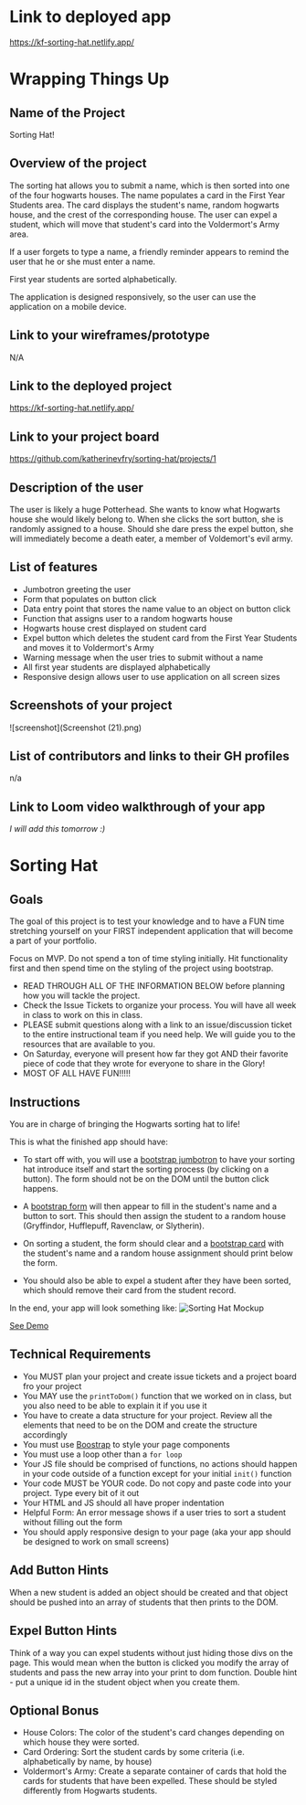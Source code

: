 # Link to deployed app

https://kf-sorting-hat.netlify.app/

# Wrapping Things Up

## Name of the Project
Sorting Hat!
## Overview of the project
The sorting hat allows you to submit a name, which is then sorted into one of the four hogwarts houses. The name populates a card in the First Year Students area. The card displays the student's name, random hogwarts house, and the crest of the corresponding house. The user can expel a student, which will move that student's card into the Voldermort's Army area. 

If a user forgets to type a name, a friendly reminder appears to remind the user that he or she must enter a name. 

First year students are sorted alphabetically.

The application is designed responsively, so the user can use the application on a mobile device.
## Link to your wireframes/prototype
N/A
## Link to the deployed project 

https://kf-sorting-hat.netlify.app/

## Link to your project board 

https://github.com/katherinevfry/sorting-hat/projects/1

## Description of the user

The user is likely a huge Potterhead. She wants to know what Hogwarts house she would likely belong to. When she clicks the sort button, she is randomly assigned to a house. Should she dare press the expel button, she will immediately become a death eater, a member of Voldemort's evil army.

## List of features
- Jumbotron greeting the user
- Form that populates on button click
- Data entry point that stores the name value to an object on button click
- Function that assigns user to a random hogwarts house
- Hogwarts house crest displayed on student card
- Expel button which deletes the student card from the First Year Students and moves it to Voldermort's Army
- Warning message when the user tries to submit without a name
- All first year students are displayed alphabetically
- Responsive design allows user to use application on all screen sizes
## Screenshots of your project
![screenshot](Screenshot (21).png)
## List of contributors and links to their GH profiles
n/a
## Link to Loom video walkthrough of your app 
*I will add this tomorrow :)*


# Sorting Hat

## Goals
The goal of this project is to test your knowledge and to have a FUN time stretching yourself on your FIRST independent application that will become a part of your portfolio.

Focus on MVP. Do not spend a ton of time styling initially. Hit functionality first and then spend time on the styling of the project using bootstrap.

- READ THROUGH ALL OF THE INFORMATION BELOW before planning how you will tackle the project.
- Check the Issue Tickets to organize your process. You will have all week in class to work on this in class. 
- PLEASE submit questions along with a link to an issue/discussion ticket to the entire instructional team if you need help. We will guide you to the resources that are available to you.
- On Saturday, everyone will present how far they got AND their favorite piece of code that they wrote for everyone to share in the Glory!
- MOST OF ALL HAVE FUN!!!!!

## Instructions
You are in charge of bringing the Hogwarts sorting hat to life! 

This is what the finished app should have:
- To start off with, you will use a [bootstrap jumbotron](https://getbootstrap.com/docs/4.0/components/jumbotron/) to have your sorting hat introduce itself and start the sorting process (by clicking on a button). The form should not be on the DOM until the button click happens.

- A [bootstrap form](https://getbootstrap.com/docs/4.1/components/forms/) will then appear to fill in the student's name and a button to sort. This should then assign the student to a random house (Gryffindor, Hufflepuff, Ravenclaw, or Slytherin). 

- On sorting a student, the form should clear and a [bootstrap card](https://getbootstrap.com/docs/4.1/components/card/) with the student's name and a random house assignment should print below the form. 

- You should also be able to expel a student after they have been sorted, which should remove their card from the student record.

In the end, your app will look something like: 
![Sorting Hat Mockup](https://github.com/nss-nightclass-projects/exercise-vault/raw/master/images/sorting-hat-mockup.png)

[See Demo](https://drt-sortinghat.netlify.app/)

## Technical Requirements
- You MUST plan your project and create issue tickets and a project board fro your project
- You MAY use the `printToDom()` function that we worked on in class, but you also need to be able to explain it if you use it
- You have to create a data structure for your project. Review all the elements that need to be on the DOM and create the structure accordingly
- You must use [Boostrap](https://getbootstrap.com/) to style your page components
- You must use a loop other than a `for loop`
- Your JS file should be comprised of functions, no actions should happen in your code outside of a function except for your initial `init()` function
- Your code MUST be YOUR code. Do not copy and paste code into your project. Type every bit of it out
- Your HTML and JS should all have proper indentation
- Helpful Form: An error message shows if a user tries to sort a student without filling out the form
- You should apply responsive design to your page (aka your app should be designed to work on small screens)

## Add Button Hints
When a new student is added an object should be created and that object should be pushed into an array of students that then prints to the DOM.

## Expel Button Hints
Think of a way you can expel students without just hiding those divs on the page. This would mean when the button is clicked you modify the array of students and pass the new array into your print to dom function.  Double hint - put a unique id in the student object when you create them.

## Optional Bonus
- House Colors: The color of the student's card changes depending on which house they were sorted. 
- Card Ordering: Sort the student cards by some criteria (i.e. alphabetically by name, by house)
- Voldermort's Army: Create a separate container of cards that hold the cards for students that have been expelled. These should be styled differently from Hogwarts students.
